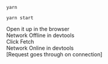```console
yarn
```

```console
yarn start
```

Open it up in the browser<br />
Network Offline in devtools<br />
Click Fetch<br />
Network Online in devtools<br />
[Request goes through on connection]
